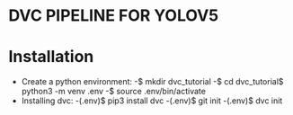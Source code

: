 # DVC PIPELINE FOR YOLOV5


# Installation
- Create a python environment:
    -$ mkdir dvc_tutorial
    -$ cd dvc_tutorial$ python3 -m venv .env
    -$ source .env/bin/activate
- Installing dvc:
    -(.env)$ pip3 install dvc
    -(.env)$ git init
    -(.env)$ dvc init
